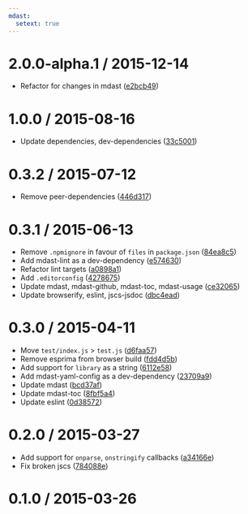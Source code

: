 ```yaml
---
mdast:
  setext: true
---
```


<!--lint disable no-multiple-toplevel-headings-->

2.0.0-alpha.1 / 2015-12-14
==========================

*   Refactor for changes in mdast ([e2bcb49](https://github.com/wooorm/mdast-yaml/commit/e2bcb49))

1.0.0 / 2015-08-16
==================

*   Update dependencies, dev-dependencies ([33c5001](https://github.com/wooorm/mdast-yaml/commit/33c5001))

0.3.2 / 2015-07-12
==================

*   Remove peer-dependencies ([446d317](https://github.com/wooorm/mdast-yaml/commit/446d317))

0.3.1 / 2015-06-13
==================

*   Remove `.npmignore` in favour of `files` in `package.json` ([84ea8c5](https://github.com/wooorm/mdast-yaml/commit/84ea8c5))
*   Add mdast-lint as a dev-dependency ([e574630](https://github.com/wooorm/mdast-yaml/commit/e574630))
*   Refactor lint targets ([a0898a1](https://github.com/wooorm/mdast-yaml/commit/a0898a1))
*   Add `.editorconfig` ([4278675](https://github.com/wooorm/mdast-yaml/commit/4278675))
*   Update mdast, mdast-github, mdast-toc, mdast-usage ([ce32065](https://github.com/wooorm/mdast-yaml/commit/ce32065))
*   Update browserify, eslint, jscs-jsdoc ([dbc4ead](https://github.com/wooorm/mdast-yaml/commit/dbc4ead))

0.3.0 / 2015-04-11
==================

*   Move `test/index.js` > `test.js` ([d6faa57](https://github.com/wooorm/mdast-yaml/commit/d6faa57))
*   Remove esprima from browser build ([fdd4d5b](https://github.com/wooorm/mdast-yaml/commit/fdd4d5b))
*   Add support for `library` as a string ([6112e58](https://github.com/wooorm/mdast-yaml/commit/6112e58))
*   Add mdast-yaml-config as a dev-dependency ([23709a9](https://github.com/wooorm/mdast-yaml/commit/23709a9))
*   Update mdast ([bcd37af](https://github.com/wooorm/mdast-yaml/commit/bcd37af))
*   Update mdast-toc ([8fbf5a4](https://github.com/wooorm/mdast-yaml/commit/8fbf5a4))
*   Update eslint ([0d38572](https://github.com/wooorm/mdast-yaml/commit/0d38572))

0.2.0 / 2015-03-27
==================

*   Add support for `onparse`, `onstringify` callbacks ([a34166e](https://github.com/wooorm/mdast/commit/a34166e))
*   Fix broken jscs ([784088e](https://github.com/wooorm/mdast/commit/784088e))

0.1.0 / 2015-03-26
==================

